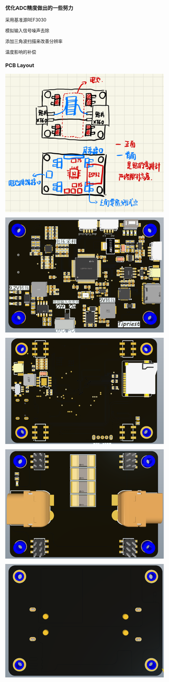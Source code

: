 ### 优化ADC精度做出的一些努力

采用基准源REF3030

模拟输入信号噪声去除

添加三角波扫描来改善分辨率

温度影响的补偿

### PCB Layout

![1697557125211](image/README/1697557125211.png)

![1698562540551](image/README/1698562540551.png)

![1698562563009](image/README/1698562563009.png)

![1698562600233](image/README/1698562600233.png)

![1698562613752](image/README/1698562613752.png)
